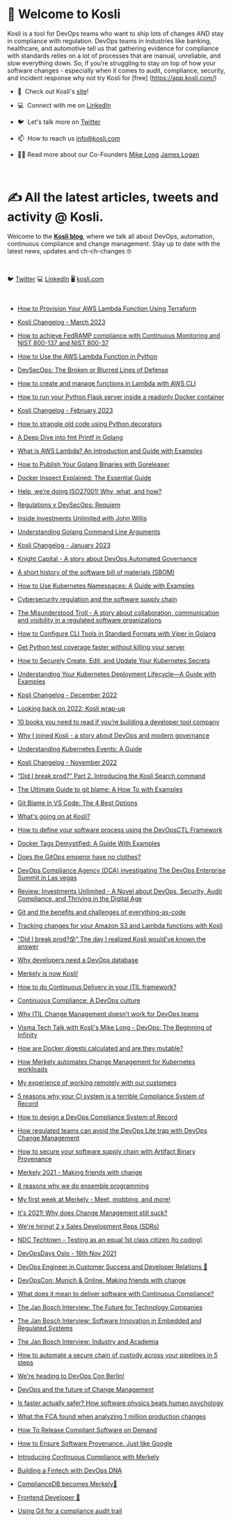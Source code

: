 ### <h1> 👋 Welcome to Kosli

Kosli is a tool for DevOps teams who want to ship lots of changes AND stay in compliance with regulation. DevOps teams in industries like banking, healthcare, and automotive tell us that gathering evidence for compliance with standards relies on a lot of processes that are manual, unreliable, and slow everything down. So, if you’re struggling to stay on top of how your software changes - especially when it comes to audit, compliance, security, and incident response why not try Kosli for [free] (https://app.kosli.com/)

-   🙌  Check out Kosli's [site](https://www.kosli.com/)!

-   💻  Connect with me on [LinkedIn](https://www.linkedin.com/company/kosli-dev)

-   🐦  Let's talk more on [Twitter](https://twitter.com/_kosli)

-   📫  How to reach us <info@kosli.com>

-   👨‍💻  Read more about our Co-Founders [Mike Long](https://www.kosli.com/about/mike-long/)  [James Logan](https://www.kosli.com/about/james-logan/)
   <br />
   

### <h1> ✍️ All the latest articles, tweets and activity @ Kosli. 


Welcome to the **[Kosli blog](https://www.kosli.com/blog/)**, where we talk all about DevOps, automation, continuous compliance and change management. Stay up to date with the latest news, updates and ch-ch-changes :nerd_face:
  <p>&nbsp;</p>


🐦 [Twitter](https://twitter.com/_kosli) 💻 [LinkedIn](https://www.linkedin.com/company/kosli-dev) 🖥️ [kosli.com](https://www.kosli.com/blog/)
<p>&nbsp;</p>

- [How to Provision Your AWS Lambda Function Using Terraform](https://www.kosli.com/blog/how-to-provision-your-aws-lambda-function-using-terraform/)

- [Kosli Changelog - March 2023](https://www.kosli.com/blog/kosli-changelog-march-2023/)

- [How to achieve FedRAMP compliance with Continuous Monitoring and NIST 800-137 and NIST 800-37](https://www.kosli.com/blog/how-to-achieve-fedramp-compliance-with-continuous-monitoring-and-nist-800-137-and-nist-800-37/)

- [How to Use the AWS Lambda Function in Python](https://www.kosli.com/blog/how-to-use-the-aws-lambda-function-in-python/)

- [DevSecOps: The Broken or Blurred Lines of Defense](https://www.kosli.com/blog/devsecops-the-broken-or-blurred-lines-of-defense/)

- [How to create and manage functions in Lambda with AWS CLI](https://www.kosli.com/blog/how-to-create-and-manage-functions-in-lambda-with-aws-cli/)

- [How to run your Python Flask server inside a readonly Docker container](https://www.kosli.com/blog/how-to-run-your-python-flask-server-inside-a-readonly-docker-container/)

- [Kosli Changelog - February 2023](https://www.kosli.com/blog/kosli-changelog-february-2023/)

- [How to strangle old code using Python decorators](https://www.kosli.com/blog/how-to-strangle-old-code-using-python-decorators/)

- [A Deep Dive into fmt Printf in Golang](https://www.kosli.com/blog/a-deep-dive-into-fmt-printf-in-golang/)

- [What is AWS Lambda? An Introduction and Guide with Examples](https://www.kosli.com/blog/what-is-aws-lambda-an-introduction-and-guide-with-examples-1/)

- [How to Publish Your Golang Binaries with Goreleaser](https://www.kosli.com/blog/how-to-publish-your-golang-binaries-with-goreleaser/)

- [Docker Inspect Explained: The Essential Guide](https://www.kosli.com/blog/docker-inspect-explained-the-essential-guide/)

- [Help, we’re doing ISO27001! Why, what, and how?](https://www.kosli.com/blog/help-were-doing-iso27001-why-what-and-how/)

- [Regulations v DevSecOps: Requiem](https://www.kosli.com/blog/regulations-v-devsecops-requiem/)

- [Inside Investments Unlimited with John Willis](https://www.kosli.com/blog/inside-investments-unlimited-with-john-willis/)

- [Understanding Golang Command Line Arguments](https://www.kosli.com/blog/understanding-golang-command-line-arguments/)

- [Kosli Changelog - January 2023](https://www.kosli.com/blog/kosli-changelog-january-2023/)

- [Knight Capital - A story about DevOps Automated Governance](https://www.kosli.com/blog/knight-capital-a-story-about-devops-automated-governance/)

- [A short history of the software bill of materials (SBOM)](https://www.kosli.com/blog/what-is-an-sbom-a-history-of-the-software-bill-of-material/)

- [How to Use Kubernetes Namespaces: A Guide with Examples](https://www.kosli.com/blog/how-to-use-kubernetes-namespaces-a-guide-with-examples/)

- [Cybersecurity regulation and the software supply chain](https://www.kosli.com/blog/the-software-supply-chain-and-secondary-artifacts/)

- [The Misunderstood Troll - A story about collaboration, communication and visibility in a regulated software organizations](https://www.kosli.com/blog/the-misunderstood-troll-a-story-about-collaboration-communication-and-visibility-in-a-regulated-software-organization/)

- [How to Configure CLI Tools in Standard Formats with Viper in Golang](https://www.kosli.com/blog/how-to-configure-cli-tools-in-standard-formats-with-viper-in-golang/)

- [Get Python test coverage faster without killing your server](https://www.kosli.com/blog/getting-python-integration-test-coverage-without-killing-your-gunicorn-server/)

- [How to Securely Create, Edit, and Update Your Kubernetes Secrets](https://www.kosli.com/blog/how-to-securely-create-edit-and-update-your-kubernetes-secrets/)

- [Understanding Your Kubernetes Deployment Lifecycle—A Guide with Examples](https://www.kosli.com/blog/understanding-your-kubernetes-deployment-lifecyclea-guide-with-examples-1/)

- [Kosli Changelog - December 2022](https://www.kosli.com/blog/kosli-changelog-december-2022/)

- [Looking back on 2022: Kosli wrap-up](https://www.kosli.com/blog/looking-back-on-2022-kosli-wrap-up/)

- [10 books you need to read if you’re building a developer tool company](https://www.kosli.com/blog/10-books-you-need-to-read-if-youre-building-a-developer-tool-company/)

- [Why I joined Kosli - a story about DevOps and modern governance](https://www.kosli.com/blog/why-i-joined-kosli-a-story-about-devops-and-modern-governance/)

- [Understanding Kubernetes Events: A Guide](https://www.kosli.com/blog/understanding-kubernetes-events-a-guide/)

- [Kosli Changelog - November 2022](https://www.kosli.com/blog/kosli-changelog-november-2022/)

- [“Did I break prod?” Part 2. Introducing the Kosli Search command](https://www.kosli.com/blog/did-i-break-prod-part-2-introducing-the-kosli-search-command/)

- [The Ultimate Guide to git blame: A How To with Examples](https://www.kosli.com/blog/the-ultimate-guide-to-git-blame-a-how-to-with-examples/)

- [Git Blame in VS Code: The 4 Best Options](https://www.kosli.com/blog/git-blame-in-vs-code-the-4-best-options/)

- [What's going on at Kosli?](https://www.kosli.com/blog/whats-going-on-at-kosli-1/)

-   [How to define your software process using the DevOpsCTL Framework](https://www.kosli.com/blog/how-to-define-your-software-process-using-the-devopsctl-framework/)

-   [Docker Tags Demystified: A Guide With Examples](https://www.kosli.com/blog/docker-tags-demystified-a-guide-with-examples/)

-   [Does the GitOps emperor have no clothes?](https://www.kosli.com/blog/does-the-gitops-emperor-have-no-clothes/)

-   [DevOps Compliance Agency (DCA) investigating The DevOps Enterprise Summit in Las vegas](https://www.kosli.com/blog/devops-compliance-authority-dca-investigating-the-devops-enterprise-summit-in-las-vegas/)

-   [Review: Investments Unlimited - A Novel about DevOps, Security, Audit Compliance, and Thriving in the Digital Age](https://www.kosli.com/blog/investments-unlimited-a-novel-about-devops-security-audit-compliance-and-thriving-in-the-digital-age/)

-   [Git and the benefits and challenges of everything-as-code](https://www.kosli.com/blog/git-and-the-benefits-and-challenges-of-everything-as-code-1/)

-   [Tracking changes for your Amazon S3 and Lambda functions with Kosli](https://www.kosli.com/blog/tracking-changes-for-your-amazon-s3-or-lambda-functions-with-kosli/)

-   [“Did I break prod?😰” The day I realized Kosli would’ve known the answer](https://www.kosli.com/blog/did-i-break-prod-the-day-i-realized-kosli-wouldve-known-the-answer/)

-   [Why developers need a DevOps database](https://www.kosli.com/blog/why-developers-need-a-devops-database/)

-   [Merkely is now Kosli!](https://www.kosli.com/blog/merkely-is-now-kosli/)

-   [How to do Continuous Delivery in your ITIL framework?](https://www.kosli.com/blog/how-can-i-do-continuous-delivery-in-my-itil-framework/)

-   [Continuous Compliance: A DevOps culture](https://www.kosli.com/blog/continuous-compliance-a-devops-culture/)

-   [Why ITIL Change Management doesn’t work for DevOps teams](https://www.kosli.com/blog/why-itil-change-management-doesn-t-work-for-devops/)

-   [Visma Tech Talk with Kosli's Mike Long - DevOps: The Beginning of Infinity](https://www.kosli.com/blog/visma-tech-talk-with-kosli-s-mike-long-devops-the-beginning-of-infinity/)

-   [How are Docker digests calculated and are they mutable?](https://www.kosli.com/blog/how-are-docker-digests-calculated-and-are-they-mutable/)   
   
-   [How Merkely automates Change Management for Kubernetes workloads](https://www.kosli.com/blog/how-merkely-automates-change-management-for-kubernetes-workloads/)
   
-   [My experience of working remotely with our customers](https://www.kosli.com/blog/my-experience-of-working-remotely-with-our-customers/)

-   [5 reasons why your CI system is a terrible Compliance System of Record](https://www.kosli.com/blog/5-reasons-why-your-ci-system-is-a-terrible-compliance-system-of-record/)

-   [How to design a DevOps Compliance System of Record](https://www.kosli.com/blog/how-to-design-a-devops-compliance-system-of-record/)

-   [How regulated teams can avoid the DevOps Lite trap with DevOps Change Management](https://www.kosli.com/blog/how-to-avoid-the-devops-lite-trap-with-devops-change-management/)

-   [How to secure your software supply chain with Artifact Binary Provenance](https://www.kosli.com/blog/how-to-secure-your-software-supply-chain-with-artifact-binary-provenance/)

-   [Merkely 2021 - Making friends with change](https://www.kosli.com/blog/merkely-2021-making-friends-with-change/)

-   [8 reasons why we do ensemble programming](https://www.kosli.com/blog/8-reasons-why-we-do-ensemble-programming/)

-   [My first week at Merkely - Meet, mobbing, and more!](https://www.kosli.com/blog/my-first-week-at-merkely/)

-   [It's 2021! Why does Change Management still suck?](https://www.kosli.com/blog/it-s-2021-why-does-change-management-still-suck/)

-   [We're hiring! 2 x Sales Development Reps (SDRs)](https://www.kosli.com/blog/we-re-hiring-2-x-sales-development-reps-sdrs/)

-   [NDC Techtown - Testing as an equal 1st class citizen (to coding)](https://www.kosli.com/blog/testing-as-an-equal-1st-class-citizen-to-coding/)

-   [DevOpsDays Oslo - 16th Nov 2021](https://www.merkely.com/blog/devopsdays-oslo/)

-   [DevOps Engineer in Customer Success and Developer Relations 🚀](https://www.kosli.com/blog/devops-engineer-in-customer-success-and-developer-relations/)

-   [DevOpsCon: Munich & Online. Making friends with change](https://www.kosli.com/blog/devopscon-making-friends-with-change/)

-   [What does it mean to deliver software with Continuous Compliance?](https://www.kosli.com/blog/what-does-it-mean-to-deliver-software-with-continuous-compliance/)

-   [The Jan Bosch Interview: The Future for Technology Companies](https://www.kosli.com/blog/the-jan-bosch-interview-the-future-for-technology-companies/)

-   [The Jan Bosch Interview: Software Innovation in Embedded and Regulated Systems](https://www.kosli.com/blog/the-jan-bosch-interview-software-innovation-in-embedded-and-regulated-systems/)

-   [The Jan Bosch Interview: Industry and Academia](https://www.kosli.com/blog/jan-bosch-interview-industry-and-academia/)

-   [How to automate a secure chain of custody across your pipelines in 5 steps](https://www.kosli.com/blog/answering-the-biggest-question-in-regulated-devops-what-s-in-prod/)

-   [We're heading to DevOps Con Berlin!](https://www.kosli.com/blog/devops-the-future-of-change-management/)

-   [DevOps and the future of Change Management](https://www.kosli.com/blog/devops-and-the-future-of-change-management/)

-   [Is faster actually safer? How software physics beats human psychology](https://www.kosli.com/blog/is-faster-actually-safer-how-software-physics-beats-human-psychology./)

-   [What the FCA found when analyzing 1 million production changes](https://www.kosli.com/blog/what-the-fca-found-when-analysing-1-million-production-changes/)

-   [How To Release Compliant Software on Demand](https://www.kosli.com/blog/how-to-release-compliant-software-on-demand/)

-   [How to Ensure Software Provenance. Just like Google](https://www.kosli.com/blog/how-to-ensure-software-provenance-just-like-google/)

-   [Introducing Continuous Compliance with Merkely](https://www.kosli.com/blog/continuous-compliance-with-a-devops-compliance-journal/)

-   [Building a Fintech with DevOps DNA](https://www.kosli.com/blog/building-a-fintech-with-devops-dna/)

-   [ComplianceDB becomes Merkely🚀](https://www.kosli.com/blog/compliancedb-becomes-merkely/)

-   [Frontend Developer 🚀](https://www.kosli.com/blog/frontend-developer/)

-   [Using Git for a compliance audit trail](https://www.kosli.com/blog/using-git-for-a-compliance-audit-trail/)

